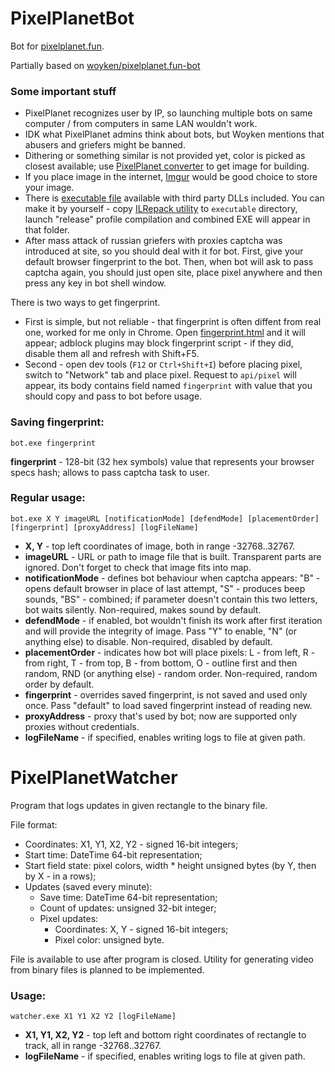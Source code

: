 # PixelPlanetBot
Bot for [pixelplanet.fun](https://pixelplanet.fun).

Partially based on [woyken/pixelplanet.fun-bot](https://github.com/Woyken/pixelplanet.fun-bot/)

### Some important stuff
- PixelPlanet recognizes user by IP, so launching multiple bots on same computer \/ from computers in same LAN wouldn't work.
- IDK what PixelPlanet admins think about bots, but Woyken mentions that abusers and griefers might be banned.
- Dithering or something similar is not provided yet, color is picked as closest available; use [PixelPlanet converter](https://pixelplanet.fun/convert) to get image for building.
- If you place image in the internet, [Imgur](https://imgur.com/upload) would be good choice to store your image.
- There is [executable file](https://raw.githubusercontent.com/Topinambur223606/PixelPlanetTools/master/executable/PixelPlanetBot.exe) available with third party DLLs included. You can make it by yourself - copy [ILRepack utility](https://www.nuget.org/packages/ILRepack/) to ```executable``` directory, launch "release" profile compilation and combined EXE will appear in that folder.
- After mass attack of russian griefers with proxies captcha was introduced at site, so you should deal with it for bot. First, give your default browser fingerprint to the bot. Then, when bot will ask to pass captcha again, you should just open site, place pixel anywhere and then press any key in bot shell window.  
  
There is two ways to get fingerprint.  
- First is simple, but not reliable - that fingerprint is often diffent from real one, worked for me only in Chrome. Open [fingerprint.html](https://raw.githubusercontent.com/Topinambur223606/PixelPlanetTools/master/fingerprint.html) and it will appear; adblock plugins may block fingerprint script - if they did, disable them all and refresh with Shift+F5.  
- Second - open dev tools (```F12``` or ```Ctrl+Shift+I```) before placing pixel, switch to "Network" tab and place pixel. Request to ```api/pixel``` will appear, its body contains field named ```fingerprint``` with value that you should copy and pass to bot before usage. 

### Saving fingerprint:
```batch
bot.exe fingerprint
```  
**fingerprint** - 128-bit (32 hex symbols) value that represents your browser specs hash; allows to pass captcha task to user.

### Regular usage:
```batch
bot.exe X Y imageURL [notificationMode] [defendMode] [placementOrder] [fingerprint] [proxyAddress] [logFileName]
```  
- **X, Y** - top left coordinates of image, both in range -32768..32767.
- **imageURL** - URL or path to image file that is built. Transparent parts are ignored. Don't forget to check that image fits into map.  
- **notificationMode** - defines bot behaviour when captcha appears: "B" - opens default browser in place of last attempt, "S" - produces beep sounds, "BS" - combined; if parameter doesn't contain this two letters, bot waits silently. Non-required, makes sound by default.
- **defendMode** - if enabled, bot wouldn't finish its work after first iteration and will provide the integrity of image. Pass "Y" to enable, "N" (or anything else) to disable. Non-required, disabled by default.
- **placementOrder** - indicates how bot will place pixels: L - from left, R - from right, T - from top, B - from bottom, O - outline first and then random, RND (or anything else) - random order. Non-required, random order by default.
- **fingerprint** - overrides saved fingerprint, is not saved and used only once. Pass "default" to load saved fingerprint instead of reading new.
- **proxyAddress** - proxy that's used by bot; now are supported only proxies without credentials.
- **logFileName** - if specified, enables writing logs to file at given path.  

# PixelPlanetWatcher
Program that logs updates in given rectangle to the binary file.  

File format:
- Coordinates: X1, Y1, X2, Y2 - signed 16-bit integers;
- Start time: DateTime 64-bit representation;
- Start field state: pixel colors, width \* height unsigned bytes (by Y, then by X - in a rows);
- Updates (saved every minute):
  - Save time: DateTime 64-bit representation;
  - Count of updates: unsigned 32-bit integer;
  - Pixel updates:
    - Coordinates: X, Y - signed 16-bit integers;
    - Pixel color: unsigned byte.

File is available to use after program is closed.
Utility for generating video from binary files is planned to be implemented.

### Usage:
```batch
watcher.exe X1 Y1 X2 Y2 [logFileName]
```  
- **X1, Y1, X2, Y2** - top left and bottom right coordinates of rectangle to track, all in range -32768..32767.
- **logFileName** - if specified, enables writing logs to file at given path.  

